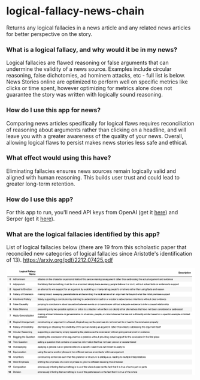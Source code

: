 # logical-fallacy-news-chain
Returns any logical fallacies in a news article and any related news articles for better perspective on the story.

### What is a logical fallacy, and why would it be in my news?
Logical fallacies are flawed reasoning or false arguments that can undermine the validity of a news source. Examples include circular reasoning, false
dichotomies, ad hominem attacks, etc - full list is below.  News Stories online are optimized to perform well on specific metrics like clicks or time spent, however optimizing for metrics alone does not guarantee the story was written with logically sound reasoning.

### How do I use this app for news?
Comparing news articles specifically for logical flaws requires reconciliation of reasoning about arguments rather than clicking on a headline, and will leave you with a greater awareness of the quality of your news.  Overall, allowing logical flaws to persist makes news stories less safe and ethical. 

### What effect would using this have?
Eliminating fallacies ensures news sources remain logically valid and aligned with human reasoning. This builds user trust and could lead to greater long-term retention.

### How do I use this app?
For this app to run, you'll need API keys from OpenAI (get it [here](https://platform.openai.com/account/api-keys)) and Serper (get it [here](https://serper.dev/api-key)).

### What are the logical fallacies identified by this app?
List of logical fallacies below (there are 19 from this scholastic paper that reconciled new categories of logical fallacies since Aristotle's identification of 13).
https://arxiv.org/pdf/2212.07425.pdf


![fallacies](./images/f.png)
